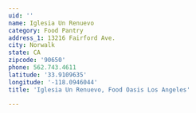 ```yaml
---
uid: ''
name: Iglesia Un Renuevo
category: Food Pantry
address_1: 13216 Fairford Ave.
city: Norwalk
state: CA
zipcode: '90650'
phone: 562.743.4611
latitude: '33.9109635'
longitude: '-118.0946044'
title: 'Iglesia Un Renuevo, Food Oasis Los Angeles'

---
```


